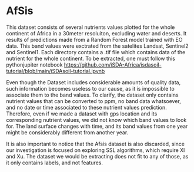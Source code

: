 # AfSis

This dataset consists of several nutrients values plotted for the whole continent of Africa in a 30meter resoluiton, excluding water and deserts.
It results of predictions made from a Random Forest model trained with EO data. This band values were exctrated from the satelites Landsat, Sentinel2 and Sentinel1.
Each directory contains a .tif file which contains data of the nutrient for the whole continent. To be extracted, one must follow this pythonjupiter notebook <https://github.com/iSDA-Africa/isdasoil-tutorial/blob/main/iSDAsoil-tutorial.ipynb>

Even though the Dataset includes considerable amounts of quality data, such information becomes useless to our cause, as it is impossible to associate them to the band values.
To clarify, the dataset only contains nutrient values that can be converted to ppm, no band data whatsoever, and no date or time associated to these nutrient values prediction. Therefore, even if we made a dataset with gps location and its corresponding nutrient values, we did not know which band values to look for. The land surface changes with time, and its band values from one year might be considerably different from another year.

It is also important to notice that the Afsis dataset is also discarded, since our investigation is focused on exploring SSL algorithms, which require Xl and Xu. The dataset we would be extracting does not fit to any of those, as it only contains labels, and not features.
